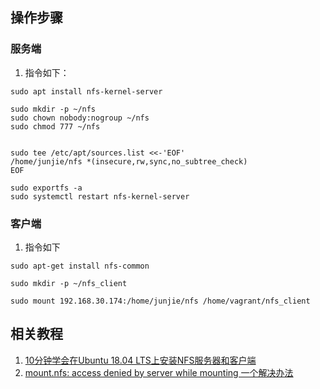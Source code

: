 ## 操作步骤

### 服务端

1. 指令如下：

~~~ shell
sudo apt install nfs-kernel-server

sudo mkdir -p ~/nfs
sudo chown nobody:nogroup ~/nfs
sudo chmod 777 ~/nfs


sudo tee /etc/apt/sources.list <<-'EOF'
/home/junjie/nfs *(insecure,rw,sync,no_subtree_check)
EOF

sudo exportfs -a
sudo systemctl restart nfs-kernel-server
~~~

### 客户端

1. 指令如下

~~~ shell
sudo apt-get install nfs-common

sudo mkdir -p ~/nfs_client

sudo mount 192.168.30.174:/home/junjie/nfs /home/vagrant/nfs_client
~~~

## 相关教程

1. [10分钟学会在Ubuntu 18.04 LTS上安装NFS服务器和客户端](https://www.linuxidc.com/Linux/2018-11/155331.htm)
2. [mount.nfs: access denied by server while mounting 一个解决办法](https://blog.csdn.net/zhanzheng520/article/details/19966383/)